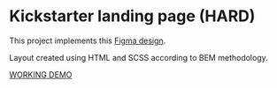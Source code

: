 # Kickstarter landing page (HARD)

This project implements this [Figma design](https://www.figma.com/file/Ujp7bCFuvuJlkn8TSbQPSZ/Kickstarter_FE-students?node-id=19655%3A32).

Layout created using HTML and SCSS according to BEM methodology.

[WORKING DEMO](https://adrqq.github.io/Kickstarter/)
